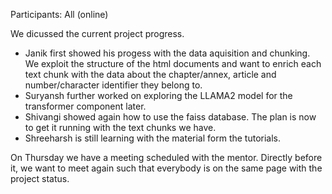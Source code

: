 Participants: All (online)

We dicussed the current project progress. 

- Janik first showed his progess with the data aquisition and chunking. We exploit the structure of the html documents and want to enrich each text chunk with the data about the chapter/annex, article and number/character identifier they belong to.
- Suryansh further worked on exploring the LLAMA2 model for the transformer component later.
- Shivangi showed again how to use the faiss database. The plan is now to get it running with the text chunks we have.
- Shreeharsh is still learning with the material form the tutorials.

On Thursday we have a meeting scheduled with the mentor. Directly before it, we want to meet again such that everybody is on the same page with the project status.